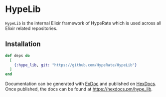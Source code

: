 # HypeLib

`HypeLib` is the internal Elixir framework of HypeRate which is used across all Elixir related repositories.

## Installation

```elixir
def deps do
  [
    {:hype_lib, git: "https://github.com/HypeRate/HypeLib"}
  ]
end
```

Documentation can be generated with [ExDoc](https://github.com/elixir-lang/ex_doc)
and published on [HexDocs](https://hexdocs.pm). Once published, the docs can
be found at <https://hexdocs.pm/hype_lib>.
